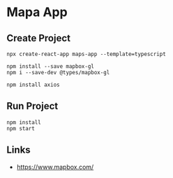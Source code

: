 # Mapa App

## Create Project

```shell
npx create-react-app maps-app --template=typescript

npm install --save mapbox-gl
npm i --save-dev @types/mapbox-gl

npm install axios
```

## Run Project

```shell
npm install
npm start
```

## Links

- https://www.mapbox.com/